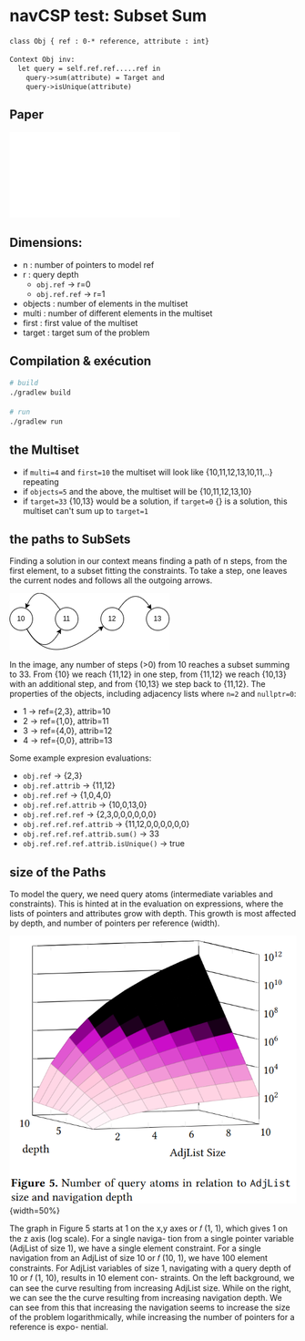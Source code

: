 # navCSP test: Subset Sum

```
class Obj { ref : 0-* reference, attribute : int}

Context Obj inv:
  let query = self.ref.ref.....ref in
    query->sum(attribute) = Target and
    query->isUnique(attribute)
```

## Paper
![Towards Enforcing Structural OCL Constraints using
Constraint Programming](readme/OCL2CSP_var_navCSP.pdf)

## Dimensions:
- n : number of pointers to model ref
- r : query depth
  - `obj.ref` -> r=0
  - `obj.ref.ref` -> r=1
- objects : number of elements in the multiset
- multi : number of different elements in the multiset
- first : first value of the multiset
- target : target sum of the problem

## Compilation & exécution
```bash
# build
./gradlew build

# run
./gradlew run
```
## the Multiset
- if `multi=4` and `first=10` the multiset will look like \{10,11,12,13,10,11,..\} repeating
- if `objects=5` and the above, the multiset will be \{10,11,12,13,10\}
- if `target=33` \{10,13\} would be a solution, if `target=0` \{\} is a solution, this multiset can't sum up to `target=1`

## the paths to SubSets
Finding a solution in our context means finding a path of n steps, from the first element, to a subset fitting the constraints.
To take a step, one leaves the current nodes and follows all the outgoing arrows.

![subsetsumpath](readme/subsetsumpath.png)

In the image, any number of steps (>0) from 10 reaches a subset summing to 33.
From \{10\} we reach \{11,12\} in one step, from \{11,12\} we reach \{10,13\} with an additional step, and from \{10,13\} we step back to \{11,12\}.
The properties of the objects, including adjacency lists where `n=2` and `nullptr=0`:
- 1 -> ref=\{2,3\}, attrib=10
- 2 -> ref=\{1,0\}, attrib=11
- 3 -> ref=\{4,0\}, attrib=12
- 4 -> ref=\{0,0\}, attrib=13

Some example expresion evaluations:
- `obj.ref` -> \{2,3\}
- `obj.ref.attrib` -> \{11,12\}
- `obj.ref.ref` -> \{1,0,4,0\}
- `obj.ref.ref.attrib` -> \{10,0,13,0\}
- `obj.ref.ref.ref` -> \{2,3,0,0,0,0,0,0\}
- `obj.ref.ref.ref.attrib` -> \{11,12,0,0,0,0,0,0\}
- `obj.ref.ref.ref.attrib.sum()` -> 33
- `obj.ref.ref.ref.attrib.isUnique()` -> true

## size of the Paths
To model the query, we need query atoms (intermediate variables and constraints). This is hinted at in the evaluation on expressions, where the lists of pointers and attributes grow with depth.
This growth is most affected by depth, and number of pointers per reference (width).

![queryatoms](readme/queryatoms.png){width=50%}

The graph in Figure 5 starts at 1 on the x,y axes or 𝑓 (1, 1),
which gives 1 on the z axis (log scale). For a single naviga-
tion from a single pointer variable (AdjList of size 1), we
have a single element constraint. For a single navigation
from an AdjList of size 10 or 𝑓 (10, 1), we have 100 element
constraints. For AdjList variables of size 1, navigating with
a query depth of 10 or 𝑓 (1, 10), results in 10 element con-
straints.
On the left background, we can see the curve resulting
from increasing AdjList size. While on the right, we can
see the the curve resulting from increasing navigation depth.
We can see from this that increasing the navigation seems
to increase the size of the problem logarithmically, while
increasing the number of pointers for a reference is expo-
nential.